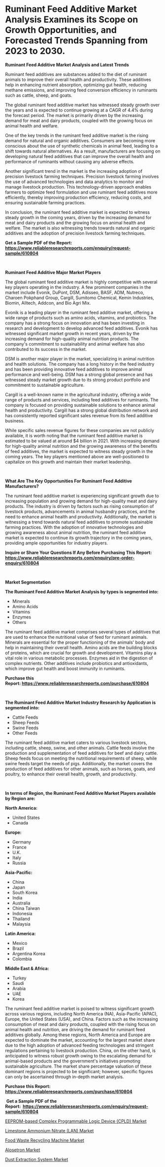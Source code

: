 <p><h1>Ruminant Feed Additive Market Analysis Examines its Scope on Growth Opportunities, and Forecasted Trends Spanning from 2023 to 2030.</h1></p><p><strong>Ruminant Feed Additive Market Analysis and Latest Trends</strong></p>
<p><p>Ruminant feed additives are substances added to the diet of ruminant animals to improve their overall health and productivity. These additives help in enhancing nutrient absorption, optimizing gut health, reducing methane emissions, and improving feed conversion efficiency in ruminants such as cattle, sheep, and goats.</p><p>The global ruminant feed additive market has witnessed steady growth over the years and is expected to continue growing at a CAGR of 4.4% during the forecast period. The market is primarily driven by the increasing demand for meat and dairy products, coupled with the growing focus on animal health and welfare.</p><p>One of the key trends in the ruminant feed additive market is the rising demand for natural and organic additives. Consumers are becoming more conscious about the use of synthetic chemicals in animal feed, leading to a shift towards natural alternatives. As a result, manufacturers are focusing on developing natural feed additives that can improve the overall health and performance of ruminants without causing any adverse effects.</p><p>Another significant trend in the market is the increasing adoption of precision livestock farming techniques. Precision livestock farming involves the use of advanced technologies and data analytics to monitor and manage livestock production. This technology-driven approach enables farmers to optimize feed formulation and use ruminant feed additives more efficiently, thereby improving production efficiency, reducing costs, and ensuring sustainable farming practices.</p><p>In conclusion, the ruminant feed additive market is expected to witness steady growth in the coming years, driven by the increasing demand for meat and dairy products and the growing focus on animal health and welfare. The market is also witnessing trends towards natural and organic additives and the adoption of precision livestock farming techniques.</p></p>
<p><strong>Get a Sample PDF of the Report:&nbsp; <a href="https://www.reliableresearchreports.com/enquiry/request-sample/610804">https://www.reliableresearchreports.com/enquiry/request-sample/610804</a></strong></p>
<p>&nbsp;</p>
<p><strong>Ruminant Feed Additive Major Market Players</strong></p>
<p><p>The global ruminant feed additive market is highly competitive with several key players operating in the industry. A few prominent companies in the market include Evonik, DuPont, DSM, Adisseo, BASF, ADM, Nutreco, Charoen Pokphand Group, Cargill, Sumitomo Chemical, Kemin Industries, Biomin, Alltech, Addcon, and Bio Agri Mix.</p><p>Evonik is a leading player in the ruminant feed additive market, offering a wide range of products such as amino acids, vitamins, and probiotics. The company has a strong focus on innovation and has been investing in research and development to develop advanced feed additives. Evonik has witnessed significant market growth in recent years, driven by the increasing demand for high-quality animal nutrition products. The company's commitment to sustainability and animal welfare has also contributed to its success in the market.</p><p>DSM is another major player in the market, specializing in animal nutrition and health solutions. The company has a long history in the feed industry and has been providing innovative feed additives to improve animal performance and well-being. DSM has a strong global presence and has witnessed steady market growth due to its strong product portfolio and commitment to sustainable agriculture.</p><p>Cargill is a well-known name in the agricultural industry, offering a wide range of products and services, including feed additives for ruminants. The company is focused on providing sustainable solutions to enhance animal health and productivity. Cargill has a strong global distribution network and has consistently reported significant sales revenue from its feed additive business.</p><p>While specific sales revenue figures for these companies are not publicly available, it is worth noting that the ruminant feed additive market is estimated to be valued at around $4 billion in 2021. With increasing demand for high-quality animal nutrition and the growing awareness of the benefits of feed additives, the market is expected to witness steady growth in the coming years. The key players mentioned above are well-positioned to capitalize on this growth and maintain their market leadership.</p></p>
<p>&nbsp;</p>
<p><strong>What Are The Key Opportunities For Ruminant Feed Additive Manufacturers?</strong></p>
<p><p>The ruminant feed additive market is experiencing significant growth due to increasing population and growing demand for high-quality meat and dairy products. The industry is driven by factors such as rising consumption of livestock products, advancements in animal husbandry practices, and the need to enhance animal health and productivity. Additionally, the market is witnessing a trend towards natural feed additives to promote sustainable farming practices. With the adoption of innovative technologies and growing awareness about animal nutrition, the ruminant feed additive market is expected to continue its growth trajectory in the coming years, providing ample opportunities for industry players.</p></p>
<p><strong>Inquire or Share Your Questions If Any Before Purchasing This Report: <a href="https://www.reliableresearchreports.com/enquiry/pre-order-enquiry/610804">https://www.reliableresearchreports.com/enquiry/pre-order-enquiry/610804</a></strong></p>
<p>&nbsp;</p>
<p><strong>Market Segmentation</strong></p>
<p><strong>The Ruminant Feed Additive Market Analysis by types is segmented into:</strong></p>
<p><ul><li>Minerals</li><li>Amino Acids</li><li>Vitamins</li><li>Enzymes</li><li>Others</li></ul></p>
<p><p>The ruminant feed additive market comprises several types of additives that are used to enhance the nutritional value of feed for ruminant animals. Minerals are essential for the proper functioning of the animals' body and help in maintaining their overall health. Amino acids are the building blocks of proteins, which are crucial for growth and development. Vitamins play a vital role in various metabolic processes. Enzymes aid in the digestion of complex nutrients. Other additives include probiotics and antioxidants, which improve gut health and boost immunity in ruminants.</p></p>
<p><strong>Purchase this Report:&nbsp;<a href="https://www.reliableresearchreports.com/purchase/610804">https://www.reliableresearchreports.com/purchase/610804</a></strong></p>
<p>&nbsp;</p>
<p><strong>The Ruminant Feed Additive Market Industry Research by Application is segmented into:</strong></p>
<p><ul><li>Cattle Feeds</li><li>Sheep Feeds</li><li>Swine Feeds</li><li>Other Feeds</li></ul></p>
<p><p>The ruminant feed additive market caters to various livestock sectors, including cattle, sheep, swine, and other animals. Cattle feeds involve the production and supplementation of feed additives for beef and dairy cattle. Sheep feeds focus on meeting the nutritional requirements of sheep, while swine feeds target the needs of pigs. Additionally, the market covers the production of feed additives for other animals, such as horses, goats, and poultry, to enhance their overall health, growth, and productivity.</p></p>
<p>&nbsp;</p>
<p><strong>In terms of Region, the Ruminant Feed Additive Market Players available by Region are:</strong></p>
<p>
    <p> <strong> North America: </strong>
        <ul>
            <li>United States</li>
            <li>Canada</li>
        </ul>
        </p> 
    <p> <strong> Europe: </strong>
        <ul>
            <li>Germany</li>
            <li>France</li>
            <li>U.K.</li>
            <li>Italy</li>
            <li>Russia</li>
        </ul>
        </p> 
    <p> <strong> Asia-Pacific: </strong>
        <ul>
            <li>China</li>
            <li>Japan</li>
            <li>South Korea</li>
            <li>India</li>
            <li>Australia</li>
            <li>China Taiwan</li>
            <li>Indonesia</li>
            <li>Thailand</li>
            <li>Malaysia</li>
        </ul>
        </p> 
    <p> <strong> Latin America: </strong>
        <ul>
            <li>Mexico</li>
            <li>Brazil</li>
            <li>Argentina Korea</li>
            <li>Colombia</li>
        </ul>
        </p> 
    <p> <strong> Middle East & Africa: </strong>
        <ul>
            <li>Turkey</li>
            <li>Saudi</li>
            <li>Arabia</li>
            <li>UAE</li>
            <li>Korea</li>
        </ul>
    </p>
    </p>
<p><p>The ruminant feed additive market is poised to witness significant growth across various regions, including North America (NA), Asia-Pacific (APAC), Europe, the United States (USA), and China. Factors such as the increasing consumption of meat and dairy products, coupled with the rising focus on animal health and nutrition, are driving the demand for ruminant feed additives globally. Among these regions, North America and Europe are expected to dominate the market, accounting for the largest market share due to the high adoption of advanced feeding technologies and stringent regulations pertaining to livestock production. China, on the other hand, is anticipated to witness robust growth owing to the escalating demand for animal-based products and the government's initiatives promoting sustainable agriculture. The market share percentage valuation of these dominant regions is projected to be significant; however, specific figures can only be ascertained through in-depth market analysis.</p></p>
<p><strong>Purchase this Report: <a href="https://www.reliableresearchreports.com/purchase/610804">https://www.reliableresearchreports.com/purchase/610804</a></strong></p>
<p>&nbsp;<strong>Get a Sample PDF of the Report:&nbsp;&nbsp;<a href="https://www.reliableresearchreports.com/enquiry/request-sample/610804">https://www.reliableresearchreports.com/enquiry/request-sample/610804</a></strong></p>
<p><strong></strong></p>
<p><p><a href="https://github.com/gulaimolin/Market-Research-Report-List-1/blob/main/eeprom-based-complex-programmable-logic-device-cpld-market.md">EEPROM-based Complex Programmable Logic Device (CPLD) Market</a></p><p><a href="https://github.com/gdfhhhj/Market-Research-Report-List-1/blob/main/limestone-ammonium-nitrate-lan-market.md">Limestone Ammonium Nitrate (LAN) Market</a></p><p><a href="https://www.linkedin.com/pulse/food-waste-recycling-machine-market-research-report-unlocks-mdthe/">Food Waste Recycling Machine Market</a></p><p><a href="https://medium.com/@dariodooley/alosetron-market-exploring-market-share-market-trends-and-future-growth-69d0391c7703">Alosetron Market</a></p><p><a href="https://www.linkedin.com/pulse/dust-extraction-system-market-research-report-unlocks-analysis-xbswe/">Dust Extraction System Market</a></p></p>